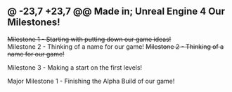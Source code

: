 @ -23,7 +23,7 @@ Made in; Unreal Engine 4
Our Milestones!
--- 
<strike><p>Milestone 1 - Starting with putting down our game ideas!</br></strike> 
Milestone 2 - Thinking of a name for our game!
<strike>Milestone 2 - Thinking of a name for our game!</strike>
<p>Milestone 3 - Making a start on the first levels!</br>

<p>Major Milestone 1 - Finishing the Alpha Build of our game!</br> 
